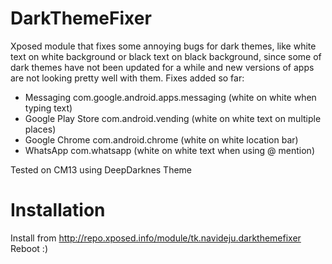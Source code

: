 # DarkThemeFixer
Xposed module that fixes some annoying bugs for dark themes, like white text on white background or black text on black background, since some of dark themes have not been updated for a while and new versions of apps are not looking pretty well with them.
Fixes added so far:

* Messaging com.google.android.apps.messaging (white on white when typing text)
* Google Play Store com.android.vending (white on white text on multiple places)
* Google Chrome com.android.chrome (white on white location bar)
* WhatsApp com.whatsapp (white on white text when using @ mention)


Tested on CM13 using DeepDarknes Theme

# Installation
Install from http://repo.xposed.info/module/tk.navideju.darkthemefixer
Reboot :)
